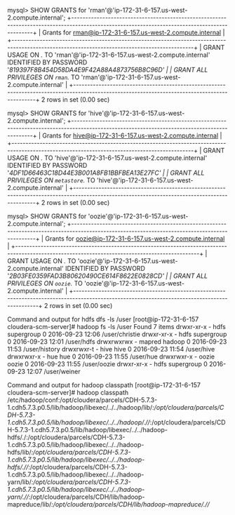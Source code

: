 mysql> SHOW GRANTS for 'rman'@'ip-172-31-6-157.us-west-2.compute.internal';
+----------------------------------------------------------------------------------------------------------------------------------------------+
| Grants for rman@ip-172-31-6-157.us-west-2.compute.internal                                                                                   |
+----------------------------------------------------------------------------------------------------------------------------------------------+
| GRANT USAGE ON *.* TO 'rman'@'ip-172-31-6-157.us-west-2.compute.internal' IDENTIFIED BY PASSWORD '*819397F8B454D58DA4E9F42A88A4873756B8C96D' |
| GRANT ALL PRIVILEGES ON `rman`.* TO 'rman'@'ip-172-31-6-157.us-west-2.compute.internal'                                                      |
+----------------------------------------------------------------------------------------------------------------------------------------------+
2 rows in set (0.00 sec)


mysql> SHOW GRANTS for 'hive'@'ip-172-31-6-157.us-west-2.compute.internal';
+----------------------------------------------------------------------------------------------------------------------------------------------+
| Grants for hive@ip-172-31-6-157.us-west-2.compute.internal                                                                                   |
+----------------------------------------------------------------------------------------------------------------------------------------------+
| GRANT USAGE ON *.* TO 'hive'@'ip-172-31-6-157.us-west-2.compute.internal' IDENTIFIED BY PASSWORD '*4DF1D66463C18D44E3B001A8FB1BBFBEA13E27FC' |
| GRANT ALL PRIVILEGES ON `metastore`.* TO 'hive'@'ip-172-31-6-157.us-west-2.compute.internal'                                                 |
+----------------------------------------------------------------------------------------------------------------------------------------------+
2 rows in set (0.00 sec)

mysql> SHOW GRANTS for 'oozie'@'ip-172-31-6-157.us-west-2.compute.internal';
+-----------------------------------------------------------------------------------------------------------------------------------------------+
| Grants for oozie@ip-172-31-6-157.us-west-2.compute.internal                                                                                   |
+-----------------------------------------------------------------------------------------------------------------------------------------------+
| GRANT USAGE ON *.* TO 'oozie'@'ip-172-31-6-157.us-west-2.compute.internal' IDENTIFIED BY PASSWORD '*2B03FE0359FAD3B80620490CE614F8622E0828CD' |
| GRANT ALL PRIVILEGES ON `oozie`.* TO 'oozie'@'ip-172-31-6-157.us-west-2.compute.internal'                                                     |
+-----------------------------------------------------------------------------------------------------------------------------------------------+
2 rows in set (0.00 sec)

Command and output for hdfs dfs -ls /user
[root@ip-172-31-6-157 cloudera-scm-server]# hadoop fs -ls /user
Found 7 items
drwxr-xr-x   - hdfs   supergroup          0 2016-09-23 12:06 /user/christie
drwxr-xr-x   - hdfs   supergroup          0 2016-09-23 12:01 /user/hdfs
drwxrwxrwx   - mapred hadoop              0 2016-09-23 11:53 /user/history
drwxrwxr-t   - hive   hive                0 2016-09-23 11:54 /user/hive
drwxrwxr-x   - hue    hue                 0 2016-09-23 11:55 /user/hue
drwxrwxr-x   - oozie  oozie               0 2016-09-23 11:55 /user/oozie
drwxr-xr-x   - hdfs   supergroup          0 2016-09-23 12:07 /user/weiner

Command and output for hadoop classpath
[root@ip-172-31-6-157 cloudera-scm-server]# hadoop classpath
/etc/hadoop/conf:/opt/cloudera/parcels/CDH-5.7.3-1.cdh5.7.3.p0.5/lib/hadoop/libexec/../../hadoop/lib/*:/opt/cloudera/parcels/CDH-5.7.3-1.cdh5.7.3.p0.5/lib/hadoop/libexec/../../hadoop/.//*:/opt/cloudera/parcels/CDH-5.7.3-1.cdh5.7.3.p0.5/lib/hadoop/libexec/../../hadoop-hdfs/./:/opt/cloudera/parcels/CDH-5.7.3-1.cdh5.7.3.p0.5/lib/hadoop/libexec/../../hadoop-hdfs/lib/*:/opt/cloudera/parcels/CDH-5.7.3-1.cdh5.7.3.p0.5/lib/hadoop/libexec/../../hadoop-hdfs/.//*:/opt/cloudera/parcels/CDH-5.7.3-1.cdh5.7.3.p0.5/lib/hadoop/libexec/../../hadoop-yarn/lib/*:/opt/cloudera/parcels/CDH-5.7.3-1.cdh5.7.3.p0.5/lib/hadoop/libexec/../../hadoop-yarn/.//*:/opt/cloudera/parcels/CDH/lib/hadoop-mapreduce/lib/*:/opt/cloudera/parcels/CDH/lib/hadoop-mapreduce/.//*
